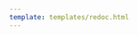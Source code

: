 ```yaml
---
template: templates/redoc.html
---
```


<redoc spec-url='{{base_path}}/reference/customize-product/product-apis/gateway-apis/gateway-v1/gateway-v1.yaml'></redoc>
<script src="https://cdn.jsdelivr.net/npm/redoc@next/bundles/redoc.standalone.js"> </script>